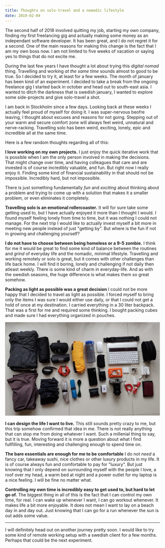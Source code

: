 ```yaml
---
title: Thoughts on solo-travel and a nomadic lifestyle
date: 2019-02-04
---
```


The second half of 2018 involved quitting my job, starting my own company,
finding my first freelancing gig and actually making some money as an
independant software developer. It has been great, and I do not regret it for a
second. One of the main reasons for making this change is the fact that I am my
own boss now. I am not limited to five weeks of vacation or saying yes to things
that do not excite me.

During the last few years I have thought a lot about trying this _digital nomad_
thing. Travelling and working _at the same time_ sounds almost to good to be
true. So I decided to try it, at least for a few weeks. The month of january has
been kind of an experiment. I decided to take a break from the ongoing freelance
gig I started back in october and head out to south-east asia. I wanted to ditch
the darkness that is swedish january, I wanted to explore some side-projects and
give solo-travel a shot.

I am back in Stockholm since a few days. Looking back at these weeks I actually
feel proud of myself for doing it. I was super-nervous beofre leaving, I thought
about excuses and reasons for not going. Stepping out of your warm and secure
comfort zone will always feel weird, unnatural and nerve-racking. Travelling
solo has been weird, exciting, lonely, epic and incredible all at the same time.

Here is a few random thoughts regarding all of this:

**I love working on my own projects.** I just enjoy the quick iterative work
that is possible when I am the only person involved in making the decisions.
That might change over time, and having colleagues that care and are invested is
of course incredibly valuable, and fun. But right now I really enjoy it. Finding
some kind of financial sustainability in that should not be impossible.
Incredibly hard, but not impossible.

There is just something fundamentally _fun_ and _exciting_ about thinking about
a problem and trying to come up with a solution that makes it a smaller problem,
or even eliminates it completely.

**Travelling solo is an emotional rollercoaster.** It will for sure take some
getting used to, but I have actually enjoyed it more than I thought I would. I
found myself feeling lonely from time to time, but it was nothing I could not
manage. For the next trip I would like to actually invest myself a bit more in
meeting new people instead of just "getting by". But where is the fun if not in
growing and challenging yourself?

**I do not have to choose between being homeless or a 9-5 zombie.** I think for
me it would be great to find some kind of balance between the routines and
_grind_ of everyday life and the nomadic, minimal lifestyle. Travelling and
working remotely or solo is great, but it comes with other challenges than life
back home. I will find it boring, lonely and challenging if not daily then
atleast weekly. There is some kind of charm in everyday-life. And as with the
swedish seasons, the huge difference is what makes them so great somehow.

**Packing as light as possible was a great decision** I could not be more happy
that I decided to travel as light as possible. I forced myself to bring only the
items I was sure I would either use daily, or that I could not get a hold of
once at my destination. I carried everything in a 30 liter backpack. That was a
first for me and required some thinking. I bought packing cubes and made sure I
had everything organized in pouches.

<img src="./gear.jpg" />

**I can design the life I want to live.** This still sounds pretty crazy to me,
but this trip somehow confirmed that idea in me. There is not really anything
that can stop me from doing whatever I want. Such a millenial thing to say, but
it is true. Moving forward it is more a question about what I find fullfilling,
fun, interesting and challenging enough to spend time on.

**The bare essentials are enough for me to be comfortable** I do not _need_ a
fancy car, takeaway sushi, nice clothes or other luxury products in my life. It
is of course always fun and comfortable to pay for "luxury". But just knowing
that I only depend on surrounding myself with the people I love, a roof over my
head, a warm bed at night and a power outlet for my laptop is a nice feeling. I
will be fine no matter what.

**Controlling my own time is incredibly easy to get used to, but hard to let go
of.** The biggest thing in all of this is the fact that I can control my own
time, for real. I can wake up whenever I want, I can go workout whenever. It
makes life a bit more enjoyable. It does not mean I want to lay on a beach day
in and day out. Just knowing that I can go for a run whenever the sun is out
adds some value.

---

I will definitely head out on another journey pretty soon. I would like to try
some kind of remote working setup with a swedish client for a few months.
Perhaps that could be the next experiment.
